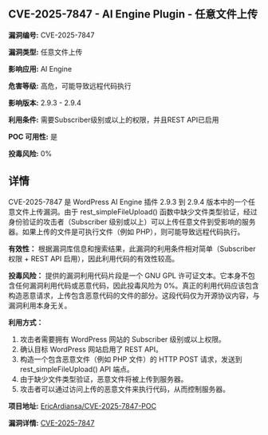 ## CVE-2025-7847 - AI Engine Plugin - 任意文件上传

**漏洞编号:** CVE-2025-7847

**漏洞类型:** 任意文件上传

**影响应用:** AI Engine

**危害等级:** 高危，可能导致远程代码执行

**影响版本:** 2.9.3 - 2.9.4

**利用条件:** 需要Subscriber级别或以上的权限，并且REST API已启用

**POC 可用性:** 是

**投毒风险:** 0%

## 详情

CVE-2025-7847 是 WordPress AI Engine 插件 2.9.3 到 2.9.4 版本中的一个任意文件上传漏洞。由于 rest_simpleFileUpload() 函数中缺少文件类型验证，经过身份验证的攻击者（Subscriber 级别或以上）可以上传任意文件到受影响的服务器。如果上传的文件是可执行文件（例如 PHP），则可能导致远程代码执行。

**有效性：**
根据漏洞库信息和搜索结果，此漏洞的利用条件相对简单（Subscriber 权限 + REST API 启用），因此利用代码的有效性较高。

**投毒风险：**
提供的漏洞利用代码片段是一个 GNU GPL 许可证文本。它本身不包含任何漏洞利用代码或恶意代码，因此投毒风险为 0%。真正的利用代码应该包含构造恶意请求，上传包含恶意代码的文件的部分。这段代码仅为开源协议内容，与漏洞利用本身无关。

**利用方式：**
1.  攻击者需要拥有 WordPress 网站的 Subscriber 级别或以上权限。
2.  确认目标 WordPress 网站启用了 REST API。
3.  构造一个包含恶意文件（例如 PHP 文件）的 HTTP POST 请求，发送到 rest_simpleFileUpload() API 端点。
4.  由于缺少文件类型验证，恶意文件将被上传到服务器。
5.  攻击者可以通过访问上传的恶意文件来执行代码，从而控制服务器。

**项目地址:** [EricArdiansa/CVE-2025-7847-POC](https://github.com/EricArdiansa/CVE-2025-7847-POC)

**漏洞详情:** [CVE-2025-7847](https://nvd.nist.gov/vuln/detail/CVE-2025-7847)
